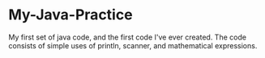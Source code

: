 # My-Java-Practice

My first set of java code, and the first code I've ever created. The code consists of simple uses of println, scanner, and mathematical expressions.
